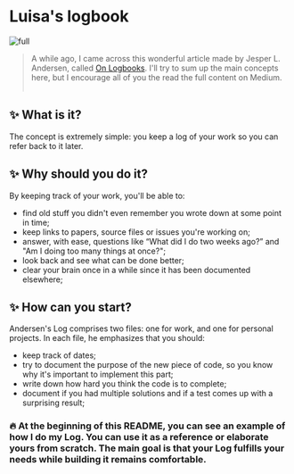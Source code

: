 # Luisa's logbook

![full](https://user-images.githubusercontent.com/21061462/107561249-14fc4480-6bbd-11eb-87c6-bd597e5ffdfc.png)

> A while ago, I came across this wonderful article made by Jesper L. Andersen, called [On Logbooks](https://medium.com/@jlouis666/on-logbooks-e2380ab2f8f0#.2rox21s7w). I'll try to sum up the main concepts here, but I encourage all of you the read the full content on Medium.
⠀⠀⠀⠀⠀⠀⠀
## ✨ What is it?
The concept is extremely simple: you keep a log of your work so you can refer back to it later.
⠀⠀⠀
⠀⠀⠀⠀
## ✨ Why should you do it?
By keeping track of your work, you'll be able to:
⠀
- find old stuff you didn't even remember you wrote down at some point in time;⠀
- keep links to papers, source files or issues you're working on;
- answer, with ease, questions like “What did I do two weeks ago?” and "Am I doing too many things at once?";⠀
- look back and see what can be done better;
- clear your brain once in a while since it has been documented elsewhere;
⠀⠀⠀⠀⠀⠀⠀⠀⠀
## ✨ How can you start?
Andersen's Log comprises two files: one for work, and one for personal projects. In each file, he emphasizes that you should:
⠀
- keep track of dates;
- try to document the purpose of the new piece of code, so you know why it's important to implement this part;
- write down how hard you think the code is to complete;
- document if you had multiple solutions and if a test comes up with a surprising result;
⠀⠀⠀⠀⠀⠀⠀⠀⠀
### 🔥 At the beginning of this README, you can see an example of how I do my Log. You can use it as a reference or elaborate yours from scratch. The main goal is that your Log fulfills your needs while building it remains comfortable.

